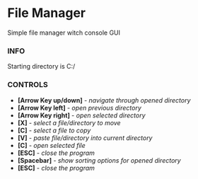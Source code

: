# File Manager
Simple file manager witch console GUI


### INFO
Starting directory is C:/


### CONTROLS
- **[Arrow Key up/down]**  -  *navigate through opened directory*
- **[Arrow Key left]**  -  *open previous directory*
- **[Arrow Key right]**  -  *open selected directory*
- **[X]**  -  *select a file/directory to move*
- **[C]**  -  *select a file to copy*
- **[V]**  -  *paste file/directory into current directory*
- **[C]**  -  *open selected file*
- **[ESC]**  -  *close the program*
- **[Spacebar]**  -  *show sorting options for opened directory*
- **[ESC]**  -  *close the program*
